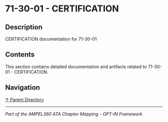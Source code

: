 # 71-30-01 - CERTIFICATION

## Description

CERTIFICATION documentation for 71-30-01

## Contents

This section contains detailed documentation and artifacts related to 71-30-01 - CERTIFICATION.

## Navigation

[↑ Parent Directory](../README.md)

---

*Part of the AMPEL360 ATA Chapter Mapping - OPT-IN Framework*
